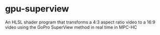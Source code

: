 # gpu-superview
An HLSL shader program that transforms a 4:3 aspect ratio video to a 16:9 video using the GoPro SuperView method in real time in MPC-HC
